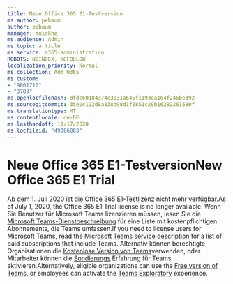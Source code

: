 ```yaml
---
title: Neue Office 365 E1-Testversion
ms.author: pebaum
author: pebaum
manager: mnirkhe
ms.audience: Admin
ms.topic: article
ms.service: o365-administration
ROBOTS: NOINDEX, NOFOLLOW
localization_priority: Normal
ms.collection: Adm_O365
ms.custom:
- "9001710"
- "3789"
ms.openlocfilehash: dfde60184374c3031a645f1193ea164f246bed92
ms.sourcegitcommit: 35e2c122d8a838d98d1f0851c29b16282261580f
ms.translationtype: MT
ms.contentlocale: de-DE
ms.lasthandoff: 11/17/2020
ms.locfileid: "49086083"
---
```

# <a name="new-office-365-e1-trial"></a><span data-ttu-id="ffc67-102">Neue Office 365 E1-Testversion</span><span class="sxs-lookup"><span data-stu-id="ffc67-102">New Office 365 E1 Trial</span></span>

<span data-ttu-id="ffc67-103">Ab dem 1. Juli 2020 ist die Office 365 E1-Testlizenz nicht mehr verfügbar.</span><span class="sxs-lookup"><span data-stu-id="ffc67-103">As of July 1, 2020, the Office 365 E1 Trial license is no longer available.</span></span> <span data-ttu-id="ffc67-104">Wenn Sie Benutzer für Microsoft Teams lizenzieren müssen, lesen Sie die [Microsoft Teams-Dienstbeschreibung](https://docs.microsoft.com/office365/servicedescriptions/teams-service-description) für eine Liste mit kostenpflichtigen Abonnements, die Teams umfassen.</span><span class="sxs-lookup"><span data-stu-id="ffc67-104">If you need to license users for Microsoft Teams, read the [Microsoft Teams service description](https://docs.microsoft.com/office365/servicedescriptions/teams-service-description) for a list of paid subscriptions that include Teams.</span></span> <span data-ttu-id="ffc67-105">Alternativ können berechtigte Organisationen die [﻿Kostenlose Version von Teams](https://support.office.com/article/Welcome-to-Microsoft-Teams-free-6d79a648-6913-4696-9237-ed13de64ae3c)verwenden, oder Mitarbeiter können die [Sondierungs](https://docs.microsoft.com/MicrosoftTeams/teams-exploratory) Erfahrung für Teams aktivieren.</span><span class="sxs-lookup"><span data-stu-id="ffc67-105">Alternatively, eligible organizations can use the [Free version of Teams](https://support.office.com/article/Welcome-to-Microsoft-Teams-free-6d79a648-6913-4696-9237-ed13de64ae3c), or employees can activate the [Teams Exploratory](https://docs.microsoft.com/MicrosoftTeams/teams-exploratory) experience.</span></span>
